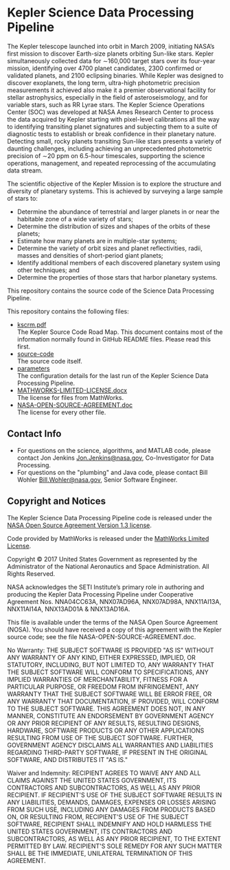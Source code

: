 # Kepler Science Data Processing Pipeline

The Kepler telescope launched into orbit in March 2009, initiating
NASA’s first mission to discover Earth-size planets orbiting Sun-like
stars. Kepler simultaneously collected data for ∼160,000 target stars
over its four-year mission, identifying over 4700 planet candidates,
2300 confirmed or validated planets, and 2100 eclipsing binaries.
While Kepler was designed to discover exoplanets, the long term,
ultra-high photometric precision measurements it achieved also make it
a premier observational facility for stellar astrophysics, especially
in the field of asteroseismology, and for variable stars, such as RR
Lyrae stars. The Kepler Science Operations Center (SOC) was developed
at NASA Ames Research Center to process the data acquired by Kepler
starting with pixel-level calibrations all the way to identifying
transiting planet signatures and subjecting them to a suite of
diagnostic tests to establish or break confidence in their planetary
nature. Detecting small, rocky planets transiting Sun-like stars
presents a variety of daunting challenges, including achieving an
unprecedented photometric precision of ∼20 ppm on 6.5-hour timescales,
supporting the science operations, management, and repeated
reprocessing of the accumulating data stream.

The scientific objective of the Kepler Mission is to explore the
structure and diversity of planetary systems. This is achieved by
surveying a large sample of stars to:

* Determine the abundance of terrestrial and larger planets in or near
the habitable zone of a wide variety of stars;
* Determine the distribution of sizes and shapes of the orbits of these planets;
* Estimate how many planets are in multiple-star systems;
* Determine the variety of orbit sizes and planet reflectivities,
radii, masses and densities of short-period giant planets;
* Identify additional members of each discovered planetary system
  using other techniques; and
* Determine the properties of those stars that harbor planetary systems.

This repository contains the source code of the Science Data
Processing Pipeline.

This repository contains the following files:

* [kscrm.pdf](kscrm.pdf)  
The Kepler Source Code Road Map. This document contains most of the
information normally found in GitHub README files. Please read this
first.
* [source-code](source-code)  
The source code itself.
* [parameters](parameters)  
The configuration details for the last run of the Kepler Science Data
Processing Pipeline.
* [MATHWORKS-LIMITED-LICENSE.docx](MATHWORKS-LIMITED-LICENSE.docx)  
The license for files from MathWorks.
* [NASA-OPEN-SOURCE-AGREEMENT.doc](NASA-OPEN-SOURCE-AGREEMENT.doc)  
The license for every other file.

## Contact Info

* For questions on the science, algorithms, and MATLAB code, please
  contact Jon Jenkins <Jon.Jenkins@nasa.gov>, Co-Investigator for Data
  Processing.
* For questions on the "plumbing" and Java code, please contact Bill
  Wohler <Bill.Wohler@nasa.gov>, Senior Software Engineer.

## Copyright and Notices

The Kepler Science Data Processing Pipeline code is released under the
[NASA Open Source Agreement Version 1.3
license](NASA-OPEN-SOURCE-AGREEMENT.doc).

Code provided by MathWorks is released under the [MathWorks Limited
License](MATHWORKS-LIMITED-LICENSE.docx).

Copyright © 2017 United States Government as represented by the
Administrator of the National Aeronautics and Space Administration.
All Rights Reserved.

NASA acknowledges the SETI Institute’s primary role in authoring and
producing the Kepler Data Processing Pipeline under Cooperative
Agreement Nos. NNA04CC63A, NNX07AD96A, NNX07AD98A, NNX11AI13A,
NNX11AI14A, NNX13AD01A & NNX13AD16A.

This file is available under the terms of the NASA Open Source Agreement
(NOSA). You should have received a copy of this agreement with the
Kepler source code; see the file NASA-OPEN-SOURCE-AGREEMENT.doc.

No Warranty: THE SUBJECT SOFTWARE IS PROVIDED "AS IS" WITHOUT ANY
WARRANTY OF ANY KIND, EITHER EXPRESSED, IMPLIED, OR STATUTORY,
INCLUDING, BUT NOT LIMITED TO, ANY WARRANTY THAT THE SUBJECT SOFTWARE
WILL CONFORM TO SPECIFICATIONS, ANY IMPLIED WARRANTIES OF
MERCHANTABILITY, FITNESS FOR A PARTICULAR PURPOSE, OR FREEDOM FROM
INFRINGEMENT, ANY WARRANTY THAT THE SUBJECT SOFTWARE WILL BE ERROR
FREE, OR ANY WARRANTY THAT DOCUMENTATION, IF PROVIDED, WILL CONFORM
TO THE SUBJECT SOFTWARE. THIS AGREEMENT DOES NOT, IN ANY MANNER,
CONSTITUTE AN ENDORSEMENT BY GOVERNMENT AGENCY OR ANY PRIOR RECIPIENT
OF ANY RESULTS, RESULTING DESIGNS, HARDWARE, SOFTWARE PRODUCTS OR ANY
OTHER APPLICATIONS RESULTING FROM USE OF THE SUBJECT SOFTWARE.
FURTHER, GOVERNMENT AGENCY DISCLAIMS ALL WARRANTIES AND LIABILITIES
REGARDING THIRD-PARTY SOFTWARE, IF PRESENT IN THE ORIGINAL SOFTWARE,
AND DISTRIBUTES IT "AS IS."

Waiver and Indemnity: RECIPIENT AGREES TO WAIVE ANY AND ALL CLAIMS
AGAINST THE UNITED STATES GOVERNMENT, ITS CONTRACTORS AND
SUBCONTRACTORS, AS WELL AS ANY PRIOR RECIPIENT. IF RECIPIENT'S USE OF
THE SUBJECT SOFTWARE RESULTS IN ANY LIABILITIES, DEMANDS, DAMAGES,
EXPENSES OR LOSSES ARISING FROM SUCH USE, INCLUDING ANY DAMAGES FROM
PRODUCTS BASED ON, OR RESULTING FROM, RECIPIENT'S USE OF THE SUBJECT
SOFTWARE, RECIPIENT SHALL INDEMNIFY AND HOLD HARMLESS THE UNITED
STATES GOVERNMENT, ITS CONTRACTORS AND SUBCONTRACTORS, AS WELL AS ANY
PRIOR RECIPIENT, TO THE EXTENT PERMITTED BY LAW. RECIPIENT'S SOLE
REMEDY FOR ANY SUCH MATTER SHALL BE THE IMMEDIATE, UNILATERAL
TERMINATION OF THIS AGREEMENT.
